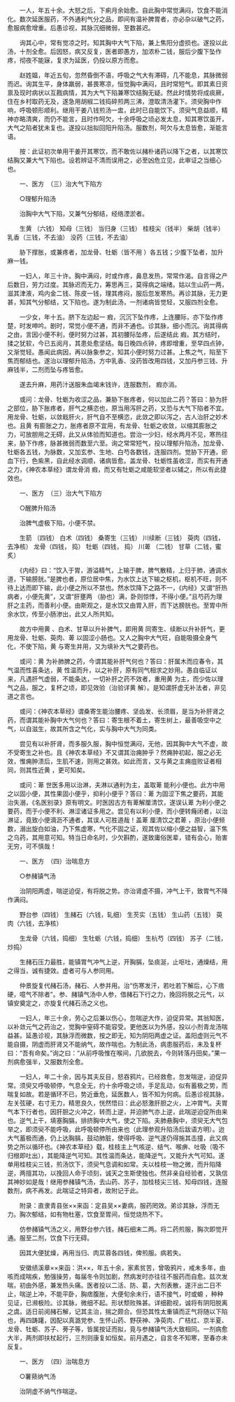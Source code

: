 <!-- { "loadSidebar": true } -->
　　一人，年五十余。大怒之后，下痢月余始愈。自此胸中常觉满闷，饮食不能消化。数次延医服药，不外通利气分之品，即间有温补脾胃者，亦必杂以破气之药，愈服病愈增重。后愚诊视，其脉沉细微弱，至数甚迟。

　　询其心中，常有觉凉之时。知其胸中大气下陷，兼上焦阳分虚损也。遂投以此汤，十剂全愈。后因怒，病又反复，医者即愚方，加浓朴二钱，服后少腹下坠作疼，彻夜不能寐，复求为延医，仍投以原方而愈。

　　赵姓媪，年近五旬，忽然昏倒不语，呼吸之气大有滞碍，几不能息，其脉微弱而迟。询其生平，身体羸弱，甚畏寒凉，恒觉胸中满闷，且时常短气。即其素日资禀及现时病状以互戡病情，其为大气下陷兼寒饮结胸无疑。然此时情势将成痰厥，住在乡村取药无及，遂急用胡椒二钱捣碎煎两三沸，澄取清汤灌下。须臾胸中作响，呼吸顿形顺利。继用干姜八钱煎汤一盅，此时已自能饮下。须臾气息益顺，精神亦略清爽，而仍不能言，且时作呵欠，十余呼吸之顷必发太息，知其寒饮虽开，大气之陷者犹未复也。遂投以拙拟回阳升陷汤。服数剂，呵欠与太息皆愈，渐能言语。

　　按：此证初次单用干姜开其寒饮，而不敢佐以赭朴诸药以降下之者，以其寒饮结胸又兼大气下陷也。设若辨证不清而误用之，必至凶危立见，此审证之当细心也。

　　一、医方　（三）治大气下陷方

　　○理郁升陷汤

　　治胸中大气下陷，又兼气分郁结，经络湮淤者。

　　生黄 （六钱） 知母（三钱） 当归身（三钱） 桂枝尖（钱半） 柴胡（钱半） 乳香（三钱，不去油） 没药（三钱，不去油）

　　胁下撑胀，或兼疼者，加龙骨、牡蛎（皆不用 ）各五钱；少腹下坠者，加升麻一钱。

　　一妇人，年三十许。胸中满闷，时或作疼，鼻息发热，常常作渴。自言得之产后数日，劳力过度。其脉迟而无力，筹思再三，莫得病之端绪。姑以生山药一两，滋其津液，鸡内金二钱、陈皮一钱，理其疼闷，服后忽发寒热。再诊其脉，无力更甚，知其气分郁结，又下陷也。遂为制此汤，一剂诸病皆觉轻，又服四剂全愈。

　　一少女，年十五。脐下左边起一 瘕，沉沉下坠作疼，上连腰际，亦下坠作疼楚，时发呻吟。剧时，常觉小便不通，而非不通也。诊其脉，细小而沉。询其得病之由，言因小便不利，便时努力过甚，其初腰际坠疼，后遂结此 瘕。其方结时，揉之犹软，今已五阅月，其患处愈坚结。每日晚四点钟，疼即增重，至早四点钟，又渐觉轻。愚闻此病因，再以脉象参之，知其小便时努力过甚。上焦之气，陷至下焦而郁结也。遂治以理郁升陷汤，方中乳香、没药皆改用四钱，又加丹参三钱、升麻钱半，二剂而坠与疼皆愈。

　　遂去升麻，用药汁送服朱血竭末钱许，连服数剂， 瘕亦消。

　　或问：龙骨、牡蛎为收涩之品，兼胁下胀疼者，何以加此二药？答曰：胁为肝之部位，胁下胀疼者，肝气之横恣也，原当用泻肝之药，又恐与大气下陷者不宜。用龙骨、牡蛎，以敛戢肝火，肝气自不至横恣，此敛之即以泻之，古人治肝之妙术也。且黄 有膨胀之力，胀疼者原不宜用，有龙骨、牡蛎之收敛，以缩其膨胀之力，可放胆用之无碍，此又从体验而知道也。尝治一少妇，经水两月不见，寒热往来，胁下作疼，脉甚微弱而数至六至。询之常常短气，投以理郁升陷汤，加龙骨、牡蛎各五钱，为脉数，又加玄参、生地、白芍各数钱，连服四剂。觉胁下开通，瘀血下行，色紫黑，自此经水调顺，诸病皆愈。盖龙骨、牡蛎性虽收涩，而实有开通之力，《神农本草经》谓龙骨消 瘕，而又有牡蛎之咸能软坚者以辅之，所以有此捷效也。

　　一、医方　（三）治大气下陷方

　　○醒脾升陷汤

　　治脾气虚极下陷，小便不禁。

　　生箭 （四钱） 白术（四钱） 桑寄生（三钱） 川续断（三钱） 萸肉（四钱，去净核） 龙骨（四钱， 捣） 牡蛎（四钱， 捣） 川萆 （二钱） 甘草（二钱，蜜炙）

　　《内经》曰：“饮入于胃，游溢精气，上输于脾，脾气散精，上归于肺，通调水道，下输膀胱。”是脾也者，原位居中焦，为水饮上达下输之枢机，枢机不旺，则不待上达而即下输，此小便之所以不禁也。然水饮降下之路不一，《内经》又谓“肝热病者，小便先黄”，又谓“肝壅两 （胁也）满，卧则惊悸，不得小便。”且芍药为理肝之主药，而善利小便。由斯观之，是水饮又由胃入肝，而下达膀胱也。至胃中所余水饮，传至小肠渗出，此又人所共知。

　　故方中用黄 、白术、甘草以升补脾气，即用黄 同寄生、续断以升补肝气，更用龙骨、牡蛎、萸肉、萆 以固涩小肠也。又人之胸中大气旺，自能吸摄全身气化，不使下陷，黄 与寄生并用，又为填补大气之要药也。

　　或问：黄 为补肺脾之药，今谓其能补肝气何也？答曰：肝属木而应春令，其气温而性喜条达，黄 性温而升，以之补肝，原有同气相求之妙用。愚自临证以来，凡遇肝气虚弱，不能条达，一切补肝之药不效者，重用黄 为主，而少佐以理气之品，服之，复杯之顷，即见效验（治验详黄 解）。是知谓肝虚无补法者，非见道之言也。

　　或问：《神农本草经》谓桑寄生能治腰疼、坚齿发、长须眉，是当为补肝肾之药，而谓其能补胸中大气何也？答曰：寄生根不着土，寄生树上，最善吸空中之气，以自滋生，故其所含之气化，实与胸中大气为同类。

　　尝见有以补肝肾，而多服久服，胸中恒觉满闷，无他，因其胸中大气不虚，故不受寄生之补也。且《神农本草经》不又谓其治痈肿乎？然痈肿初起，服之必无效，惟痈肿溃后，生肌不速，则用之甚效。如此而言，又与黄之主痈疽败证者相同，则其性近黄 ，更可知矣。

　　或问：萆 世医多用以治淋，夫淋以通利为主，盖取萆 能利小便也。此方中用之以固小便，其性果固小便乎，抑利小便乎？答曰：萆 为固涩下焦之要药，其能治失溺，《名医别录》原有明文。时医因古方有萆解厘清饮，遂误认萆 为利小便之要药，而于小便不利、淋涩诸证多用之。尝见有以利小便，而小便转癃闭者，以治淋证，竟致小便滴沥不通者，其误人可胜道哉！盖萆 厘清饮之君萆 ，原治小便频数，溺出旋白如油，乃下焦虚寒，气化不固之证，观其佐以缩小便之益智，温下焦之乌药，其用意可知。特当日命名时，少欠斟酌，遂致庸俗医辈，错有会心，贻害无穷，可不慎哉！

　　一、医方　（四）治喘息方

　　○参赭镇气汤

　　治阴阳两虚，喘逆迫促，有将脱之势。亦治肾虚不摄，冲气上干，致胃气不降作满闷。

　　野台参（四钱） 生赭石（六钱，轧细） 生芡实（五钱） 生山药（五钱） 萸肉（六钱，去净核）

　　生龙骨（六钱，捣细） 生牡蛎（六钱，捣细） 生杭芍（四钱） 苏子（二钱，炒捣）

　　生赭石压力最胜，能镇胃气冲气上逆，开胸膈，坠痰涎，止呕吐，通燥结，用之得当，诚有捷效。虚者可与人参同用。

　　仲景旋复代赭石汤，赭石、人参并用。治“伤寒发汗，若吐若下解后，心下痞硬，噫气不除者”。参、赭镇气汤中人参，借赭石下行之力，挽回将脱之元气，以镇安奠定之，亦旋复代赭石汤之义也。

　　一妇人，年三十余，劳心之后兼以伤心，忽喘逆大作，迫促异常。其翁知医，以补敛元气之药治之，觉胸中窒碍不能容受。更他医以为外感，投以小剂青龙汤喘益甚。延愚诊视，其脉浮而微数，按之即无，知为阴阳两虚之证。盖阳虚则元气不能自摄，阴虚而肝肾又不能纳气，故作喘也。为制此汤，病患服药后，未及复杯曰：“吾有命矣。”询之曰：“从前呼吸惟在喉间，几欲脱去，今则转落丹田矣。”果一剂病愈强半，又服数剂全愈。

　　一妇人，年二十余，因与其夫反目，怒吞鸦片。已经救愈，忽发喘逆，迫促异常。须臾又呼吸顿停，气息全无，约十余呼吸之顷，手足乱动，似有蓄极之势，而喘复如故。若是循环不已，势近垂危，延医数人，皆不知为何病。后愚诊视其脉，左关弦硬，右寸无力，精思良久，恍然悟曰：此必怒激肝胆之火，上冲胃气。夫胃气本下行者也，因肝胆之火冲之，转而上逆，并迫肺气亦上逆，此喘逆迫促所由来也。逆气上干，填塞胸膈，排挤胸中大气，使之下陷。夫肺悬胸中，须臾无大气包举之，即须臾不能呼吸，此呼吸顿停所由来也（此理参观升陷汤后跋语方明）。迨大气蓄极而通，仍上达胸膈，鼓动肺脏，使得呼吸、逆气遂仍得施其击撞，此又病势之所以循环也。《神农本草经》载，桂枝主上气咳逆、结气、喉痹、吐吸（吸不归根即吐出），其能降逆气可知。其性温而条达，能降逆气，又能升大气可知。遂单用桂枝尖三钱，煎汤饮下，须臾气息调和如常。夫以桂枝一物之微，而升陷降逆，两擅其功，以挽回人命于顷刻，诚天之生斯使独也。然非亲自经验者，又孰信其神妙如是哉！继用参赭镇气汤，去山药、苏子，加桂枝尖三钱、知母四钱，连服数剂，病不再发。此喘证之特异者，故附记于此。

　　附录：直隶青县张××来函：定县吴××妻病，服药罔效。弟诊其脉，浮而无力。胸次郁结，如有物杜塞，饮食至胃间，恒觉烧热不下。

　　仿参赭镇气汤之义，用野台参六钱，赭石细末二两。将二药煎服，胸次即觉开通。服至二剂，饮食下行无碍。

　　因其大便犹燥，再用当归、肉苁蓉各四钱，俾煎服。病若失。

　　安徽绩溪章××来函：洪××，年五十余，家素贫苦，曾吸鸦片，戒未多年，由咳而成喘疾，勉强操劳，每届冬令则加剧，然病发时亦往往不服药而自愈。兹次发喘，初由外感，兼发热头痛。医者投以二活、防、葛，大剂表散，遂汗出二日不止，喘逆上冲，不能平卧，胸痞腹胀，大便旬余未行，语不接气，时或螈 ，种种见证，已濒极险。诊其脉，微细不起。形状颓败殊甚。详细勘视，诚将有阴阳脱离之虞。适日前阅赭石解，记其主治，揣之颇合。但恐其性太重镇而正气将随以下陷也，再四踌躇，因配以真潞党参、生怀山药、野茯神、净萸肉、广桔红、京半夏、龙骨、牡蛎、苏子、蒡子等，皆属按证而拟，竟与参赭镇气汤大致相同。一剂病愈大半，两剂即扶杖起行，三剂则康复如恒矣。前月遇之，自言冬不知寒，至春亦未反复。

　　一、医方　（四）治喘息方

　　○薯蓣纳气汤

　　治阴虚不纳气作喘逆。

